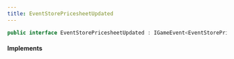 ```yaml
---
title: EventStorePricesheetUpdated
---
```


```csharp
public interface EventStorePricesheetUpdated : IGameEvent<EventStorePricesheetUpdated>
```

#### Implements

